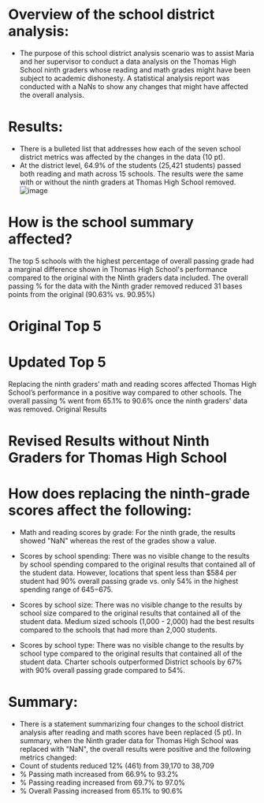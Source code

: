

#	Overview of the school district analysis:
-	The purpose of this school district analysis scenario was to assist Maria and her supervisor to conduct a data analysis on the Thomas High School ninth graders whose reading and math grades might have been subject to academic dishonesty. A statistical analysis report was conducted with a NaNs to show any changes that might have affected the overall analysis.
#	Results:
-	There is a bulleted list that addresses how each of the seven school district metrics was affected by the changes in the data (10 pt).
-	At the district level, 64.9% of the students (25,421 students) passed both reading and math across 15 schools. The results were the same with or without the ninth graders at Thomas High School removed.
![image](https://user-images.githubusercontent.com/99696816/169733575-c0e0d8c2-ed50-4174-a809-c85610b02664.png)


# How is the school summary affected?
The top 5 schools with the highest percentage of overall passing grade had a marginal difference shown in Thomas High School's performance compared to the original with the Ninth graders data included. The overall passing % for the data with the Ninth grader removed reduced 31 bases points from the original (90.63% vs. 90.95%)
# Original Top 5

# Updated Top 5
Replacing the ninth graders’ math and reading scores affected Thomas High School’s performance in a positive way compared to other schools. The overall passing % went from 65.1% to 90.6% once the ninth graders' data was removed.
Original Results

# Revised Results without Ninth Graders for Thomas High School

# How does replacing the ninth-grade scores affect the following:
-	Math and reading scores by grade: For the ninth grade, the results showed "NaN" whereas the rest of the grades show a value.

-	Scores by school spending: There was no visible change to the results by school spending compared to the original results that contained all of the student data. However, locations that spent less than $584 per student had 90% overall passing grade vs. only 54% in the highest spending range of $645-$675.

-	Scores by school size: There was no visible change to the results by school size compared to the original results that contained all of the student data. Medium sized schools (1,000 - 2,000) had the best results compared to the schools that had more than 2,000 students.

-	Scores by school type: There was no visible change to the results by school type compared to the original results that contained all of the student data. Charter schools outperformed District schools by 67% with 90% overall passing grade compared to 54%.

#	Summary:
-	There is a statement summarizing four changes to the school district analysis after reading and math scores have been replaced (5 pt).
In summary, when the Ninth grader data for Thomas High School was replaced with "NaN", the overall results were positive and the following metrics changed:
-	Count of students reduced 12% (461) from 39,170 to 38,709
-	% Passing math increased from 66.9% to 93.2%
-	% Passing reading increased from 69.7% to 97.0%
-	% Overall Passing increased from 65.1% to 90.6%
